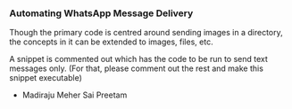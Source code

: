 ### Automating WhatsApp Message Delivery

Though the primary code is centred around sending images in a directory, the concepts in it can be extended to images, files, etc.

A snippet is commented out which has the code to be run to send text messages only.
(For that, please comment out the rest and make this snippet executable)

- Madiraju Meher Sai Preetam

